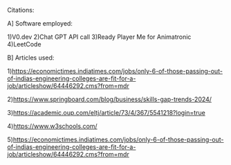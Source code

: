 Citations:

A] Software employed:

1)V0.dev 
2)Chat GPT API call
3)Ready Player Me for Animatronic
4)LeetCode

B] Articles used: 

1)https://economictimes.indiatimes.com/jobs/only-6-of-those-passing-out-of-indias-engineering-colleges-are-fit-for-a-job/articleshow/64446292.cms?from=mdr

2)https://www.springboard.com/blog/business/skills-gap-trends-2024/

3)https://academic.oup.com/eltj/article/73/4/367/5541218?login=true

4)https://www.w3schools.com/

5)https://economictimes.indiatimes.com/jobs/only-6-of-those-passing-out-of-indias-engineering-colleges-are-fit-for-a-job/articleshow/64446292.cms?from=mdr 

